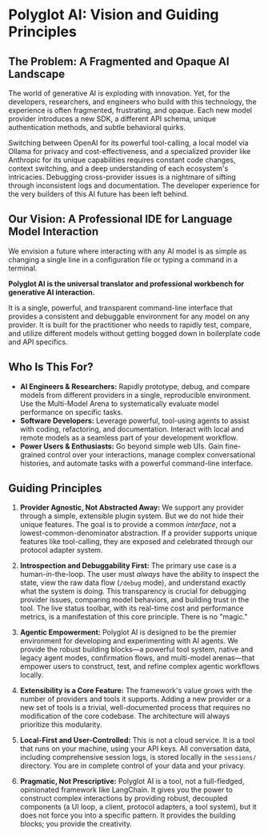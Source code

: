 # Polyglot AI: Vision and Guiding Principles

## The Problem: A Fragmented and Opaque AI Landscape

The world of generative AI is exploding with innovation. Yet, for the developers, researchers, and engineers who build with this technology, the experience is often fragmented, frustrating, and opaque. Each new model provider introduces a new SDK, a different API schema, unique authentication methods, and subtle behavioral quirks.

Switching between OpenAI for its powerful tool-calling, a local model via Ollama for privacy and cost-effectiveness, and a specialized provider like Anthropic for its unique capabilities requires constant code changes, context switching, and a deep understanding of each ecosystem's intricacies. Debugging cross-provider issues is a nightmare of sifting through inconsistent logs and documentation. The developer experience for the very builders of this AI future has been left behind.

## Our Vision: A Professional IDE for Language Model Interaction

We envision a future where interacting with any AI model is as simple as changing a single line in a configuration file or typing a command in a terminal.

**Polyglot AI is the universal translator and professional workbench for generative AI interaction.**

It is a single, powerful, and transparent command-line interface that provides a consistent and debuggable environment for any model on any provider. It is built for the practitioner who needs to rapidly test, compare, and utilize different models without getting bogged down in boilerplate code and API specifics.

## Who Is This For?

*   **AI Engineers & Researchers:** Rapidly prototype, debug, and compare models from different providers in a single, reproducible environment. Use the Multi-Model Arena to systematically evaluate model performance on specific tasks.
*   **Software Developers:** Leverage powerful, tool-using agents to assist with coding, refactoring, and documentation. Interact with local and remote models as a seamless part of your development workflow.
*   **Power Users & Enthusiasts:** Go beyond simple web UIs. Gain fine-grained control over your interactions, manage complex conversational histories, and automate tasks with a powerful command-line interface.

## Guiding Principles

1.  **Provider Agnostic, Not Abstracted Away:** We support any provider through a simple, extensible plugin system. But we do not hide their unique features. The goal is to provide a common *interface*, not a lowest-common-denominator abstraction. If a provider supports unique features like tool-calling, they are exposed and celebrated through our protocol adapter system.

2.  **Introspection and Debuggability First:** The primary use case is a human-in-the-loop. The user must *always* have the ability to inspect the state, view the raw data flow (`/debug` mode), and understand exactly what the system is doing. This transparency is crucial for debugging provider issues, comparing model behaviors, and building trust in the tool. The live status toolbar, with its real-time cost and performance metrics, is a manifestation of this core principle. There is no "magic."

3.  **Agentic Empowerment:** Polyglot AI is designed to be the premier environment for developing and experimenting with AI agents. We provide the robust building blocks—a powerful tool system, native and legacy agent modes, confirmation flows, and multi-model arenas—that empower users to construct, test, and refine complex agentic workflows locally.

4.  **Extensibility is a Core Feature:** The framework's value grows with the number of providers and tools it supports. Adding a new provider or a new set of tools is a trivial, well-documented process that requires no modification of the core codebase. The architecture will always prioritize this modularity.

5.  **Local-First and User-Controlled:** This is not a cloud service. It is a tool that runs on your machine, using your API keys. All conversation data, including comprehensive session logs, is stored locally in the `sessions/` directory. You are in complete control of your data and your privacy.

6.  **Pragmatic, Not Prescriptive:** Polyglot AI is a tool, not a full-fledged, opinionated framework like LangChain. It gives you the power to construct complex interactions by providing robust, decoupled components (a UI loop, a client, protocol adapters, a tool system), but it does not force you into a specific pattern. It provides the building blocks; you provide the creativity.

